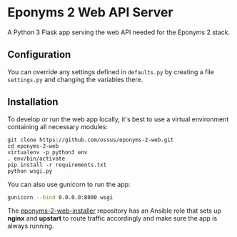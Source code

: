 Eponyms 2 Web API Server
========================

A Python 3 Flask app serving the web API needed for the Eponyms 2 stack.


## Configuration

You can override any settings defined in `defaults.py` by creating a file `settings.py` and changing the variables there.


## Installation

To develop or run the web app locally, it's best to use a virtual environment containing all necessary modules:

```pip
git clone https://github.com/ossus/eponyms-2-web.git
cd eponyms-2-web
virtualenv -p python3 env
. env/bin/activate
pip install -r requirements.txt
python wsgi.py
```

You can also use gunicorn to run the app:

```bash
gunicorn --bind 0.0.0.0:8000 wsgi
```

The [eponyms-2-web-installer](https://github.com/Ossus/eponyms-2-web-installer) repository has an Ansible role that sets up **nginx** and **upstart** to route traffic accordingly and make sure the app is always running.
